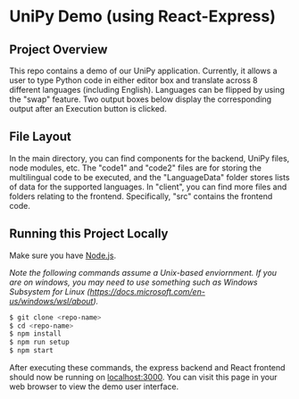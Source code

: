 # UniPy Demo (using React-Express)

## Project Overview

This repo contains a demo of our UniPy application.  Currently, it allows a user to type Python code in either editor box and translate across 8 different languages (including English).  Languages can be flipped by using the "swap" feature.  Two output boxes below display the corresponding output after an Execution button is clicked.  

## File Layout

In the main directory, you can find components for the backend, UniPy files, node modules, etc.  The "code1" and "code2" files are for storing the multilingual code to be executed, and the "LanguageData" folder stores lists of data for the supported languages.  In "client", you can find more files and folders relating to the frontend.  Specifically, "src" contains the frontend code.

## Running this Project Locally

Make sure you have [Node.js](http://nodejs.org/).

*Note the following commands assume a Unix-based enviornment. If you are on windows, you may need to use something such as Windows Subsystem for Linux (https://docs.microsoft.com/en-us/windows/wsl/about).*

```sh
$ git clone <repo-name>
$ cd <repo-name>
$ npm install
$ npm run setup
$ npm start
```

After executing these commands, the express backend and React frontend should now be running on [localhost:3000](http://localhost:3000/). You can visit this page in your web browser to view the demo user interface.
